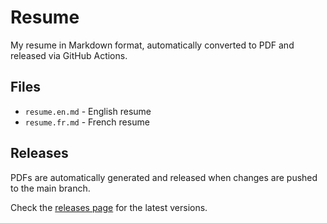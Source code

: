 # Resume

My resume in Markdown format, automatically converted to PDF and released via GitHub Actions.

## Files

- `resume.en.md` - English resume
- `resume.fr.md` - French resume

## Releases

PDFs are automatically generated and released when changes are pushed to the main branch.

Check the [releases page](https://github.com/b4nst/resume/releases) for the latest versions.